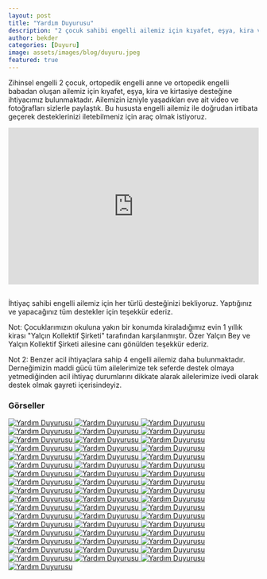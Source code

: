 ```yaml
---
layout: post
title: "Yardım Duyurusu"
description: "2 çocuk sahibi engelli ailemiz için kıyafet, eşya, kira ve kırtasiye desteğine ihtiyacımız bulunmaktadır."
author: bekder
categories: [Duyuru]
image: assets/images/blog/duyuru.jpeg
featured: true
---
```


Zihinsel engelli 2 çocuk, ortopedik engelli anne ve ortopedik engelli babadan oluşan ailemiz için kıyafet, eşya, kira ve kirtasiye desteğine ihtiyacımız bulunmaktadır. Ailemizin izniyle yaşadıkları eve ait video ve fotoğrafları sizlerle paylaştık. Bu hususta engelli ailemiz ile doğrudan irtibata geçerek desteklerinizi iletebilmeniz için araç olmak istiyoruz.

<iframe width="100%" height="315" src="https://www.youtube.com/embed/s4jktcwoVZE?controls=0" title="Yardım Duyurusu" frameborder="0" allow="accelerometer; autoplay; clipboard-write; encrypted-media; gyroscope; picture-in-picture" allowfullscreen style="margin-bottom:15px;"></iframe>

İhtiyaç sahibi engelli ailemiz için her türlü desteğinizi bekliyoruz. Yaptığınız ve yapacağınız tüm destekler için teşekkür ederiz.

Not: Çocuklarımızın okuluna yakın bir konumda kiraladığımız evin 1 yıllık kirası "Yalçın Kollektif Şirketi" tarafından karşılanmıştır. Özer Yalçın Bey ve Yalçın Kollektif Şirketi ailesine canı gönülden teşekkür ederiz. 

Not 2: Benzer acil ihtiyaçlara sahip 4 engelli ailemiz daha bulunmaktadır. Derneğimizin maddi gücü tüm ailelerimize tek seferde destek olmaya yetmediğinden acil ihtiyaç durumlarını dikkate alarak ailelerimize ivedi olarak destek olmak gayreti içerisindeyiz.

### Görseller

<a href="/assets/images/blog/hayat-boyu-destek-1.jpeg" data-lightbox="hayat-boyu-destek" data-title="Yardım Duyurusu">
    <img src="/assets/images/blog/hayat-boyu-destek-1.jpeg" alt="Yardım Duyurusu" />
</a>

<a href="/assets/images/blog/hayat-boyu-destek-2.jpeg" data-lightbox="hayat-boyu-destek" data-title="Yardım Duyurusu">
    <img src="/assets/images/blog/hayat-boyu-destek-2.jpeg" alt="Yardım Duyurusu" />
</a>

<a href="/assets/images/blog/hayat-boyu-destek-3.jpeg" data-lightbox="hayat-boyu-destek" data-title="Yardım Duyurusu">
    <img src="/assets/images/blog/hayat-boyu-destek-3.jpeg" alt="Yardım Duyurusu" />
</a>

<a href="/assets/images/blog/hayat-boyu-destek-4.jpeg" data-lightbox="hayat-boyu-destek" data-title="Yardım Duyurusu">
    <img src="/assets/images/blog/hayat-boyu-destek-4.jpeg" alt="Yardım Duyurusu" />
</a>

<a href="/assets/images/blog/hayat-boyu-destek-5.jpeg" data-lightbox="hayat-boyu-destek" data-title="Yardım Duyurusu">
    <img src="/assets/images/blog/hayat-boyu-destek-5.jpeg" alt="Yardım Duyurusu" />
</a>

<a href="/assets/images/blog/hayat-boyu-destek-6.jpeg" data-lightbox="hayat-boyu-destek" data-title="Yardım Duyurusu">
    <img src="/assets/images/blog/hayat-boyu-destek-6.jpeg" alt="Yardım Duyurusu" />
</a>

<a href="/assets/images/blog/hayat-boyu-destek-7.jpeg" data-lightbox="hayat-boyu-destek" data-title="Yardım Duyurusu">
    <img src="/assets/images/blog/hayat-boyu-destek-7.jpeg" alt="Yardım Duyurusu" />
</a>

<a href="/assets/images/blog/hayat-boyu-destek-8.jpeg" data-lightbox="hayat-boyu-destek" data-title="Yardım Duyurusu">
    <img src="/assets/images/blog/hayat-boyu-destek-8.jpeg" alt="Yardım Duyurusu" />
</a>

<a href="/assets/images/blog/hayat-boyu-destek-9.jpeg" data-lightbox="hayat-boyu-destek" data-title="Yardım Duyurusu">
    <img src="/assets/images/blog/hayat-boyu-destek-9.jpeg" alt="Yardım Duyurusu" />
</a>

<a href="/assets/images/blog/hayat-boyu-destek-10.jpeg" data-lightbox="hayat-boyu-destek" data-title="Yardım Duyurusu">
    <img src="/assets/images/blog/hayat-boyu-destek-10.jpeg" alt="Yardım Duyurusu" />
</a>

<a href="/assets/images/blog/hayat-boyu-destek-11.jpeg" data-lightbox="hayat-boyu-destek" data-title="Yardım Duyurusu">
    <img src="/assets/images/blog/hayat-boyu-destek-11.jpeg" alt="Yardım Duyurusu" />
</a>

<a href="/assets/images/blog/hayat-boyu-destek-12.jpeg" data-lightbox="hayat-boyu-destek" data-title="Yardım Duyurusu">
    <img src="/assets/images/blog/hayat-boyu-destek-12.jpeg" alt="Yardım Duyurusu" />
</a>

<a href="/assets/images/blog/hayat-boyu-destek-13.jpeg" data-lightbox="hayat-boyu-destek" data-title="Yardım Duyurusu">
    <img src="/assets/images/blog/hayat-boyu-destek-13.jpeg" alt="Yardım Duyurusu" />
</a>

<a href="/assets/images/blog/hayat-boyu-destek-14.jpeg" data-lightbox="hayat-boyu-destek" data-title="Yardım Duyurusu">
    <img src="/assets/images/blog/hayat-boyu-destek-14.jpeg" alt="Yardım Duyurusu" />
</a>

<a href="/assets/images/blog/hayat-boyu-destek-15.jpeg" data-lightbox="hayat-boyu-destek" data-title="Yardım Duyurusu">
    <img src="/assets/images/blog/hayat-boyu-destek-15.jpeg" alt="Yardım Duyurusu" />
</a>

<a href="/assets/images/blog/hayat-boyu-destek-16.jpeg" data-lightbox="hayat-boyu-destek" data-title="Yardım Duyurusu">
    <img src="/assets/images/blog/hayat-boyu-destek-16.jpeg" alt="Yardım Duyurusu" />
</a>

<a href="/assets/images/blog/hayat-boyu-destek-17.jpeg" data-lightbox="hayat-boyu-destek" data-title="Yardım Duyurusu">
    <img src="/assets/images/blog/hayat-boyu-destek-17.jpeg" alt="Yardım Duyurusu" />
</a>

<a href="/assets/images/blog/hayat-boyu-destek-18.jpeg" data-lightbox="hayat-boyu-destek" data-title="Yardım Duyurusu">
    <img src="/assets/images/blog/hayat-boyu-destek-18.jpeg" alt="Yardım Duyurusu" />
</a>

<a href="/assets/images/blog/hayat-boyu-destek-19.jpeg" data-lightbox="hayat-boyu-destek" data-title="Yardım Duyurusu">
    <img src="/assets/images/blog/hayat-boyu-destek-19.jpeg" alt="Yardım Duyurusu" />
</a>

<a href="/assets/images/blog/hayat-boyu-destek-20.jpeg" data-lightbox="hayat-boyu-destek" data-title="Yardım Duyurusu">
    <img src="/assets/images/blog/hayat-boyu-destek-20.jpeg" alt="Yardım Duyurusu" />
</a>

<a href="/assets/images/blog/hayat-boyu-destek-21.jpeg" data-lightbox="hayat-boyu-destek" data-title="Yardım Duyurusu">
    <img src="/assets/images/blog/hayat-boyu-destek-21.jpeg" alt="Yardım Duyurusu" />
</a>

<a href="/assets/images/blog/hayat-boyu-destek-22.jpeg" data-lightbox="hayat-boyu-destek" data-title="Yardım Duyurusu">
    <img src="/assets/images/blog/hayat-boyu-destek-22.jpeg" alt="Yardım Duyurusu" />
</a>

<a href="/assets/images/blog/hayat-boyu-destek-23.jpeg" data-lightbox="hayat-boyu-destek" data-title="Yardım Duyurusu">
    <img src="/assets/images/blog/hayat-boyu-destek-23.jpeg" alt="Yardım Duyurusu" />
</a>

<a href="/assets/images/blog/hayat-boyu-destek-24.jpeg" data-lightbox="hayat-boyu-destek" data-title="Yardım Duyurusu">
    <img src="/assets/images/blog/hayat-boyu-destek-24.jpeg" alt="Yardım Duyurusu" />
</a>

<a href="/assets/images/blog/hayat-boyu-destek-25.jpeg" data-lightbox="hayat-boyu-destek" data-title="Yardım Duyurusu">
    <img src="/assets/images/blog/hayat-boyu-destek-25.jpeg" alt="Yardım Duyurusu" />
</a>

<a href="/assets/images/blog/hayat-boyu-destek-26.jpeg" data-lightbox="hayat-boyu-destek" data-title="Yardım Duyurusu">
    <img src="/assets/images/blog/hayat-boyu-destek-26.jpeg" alt="Yardım Duyurusu" />
</a>

<a href="/assets/images/blog/hayat-boyu-destek-27.jpeg" data-lightbox="hayat-boyu-destek" data-title="Yardım Duyurusu">
    <img src="/assets/images/blog/hayat-boyu-destek-27.jpeg" alt="Yardım Duyurusu" />
</a>

<a href="/assets/images/blog/hayat-boyu-destek-28.jpeg" data-lightbox="hayat-boyu-destek" data-title="Yardım Duyurusu">
    <img src="/assets/images/blog/hayat-boyu-destek-28.jpeg" alt="Yardım Duyurusu" />
</a>

<a href="/assets/images/blog/hayat-boyu-destek-29.jpeg" data-lightbox="hayat-boyu-destek" data-title="Yardım Duyurusu">
    <img src="/assets/images/blog/hayat-boyu-destek-29.jpeg" alt="Yardım Duyurusu" />
</a>

<a href="/assets/images/blog/hayat-boyu-destek-30.jpeg" data-lightbox="hayat-boyu-destek" data-title="Yardım Duyurusu">
    <img src="/assets/images/blog/hayat-boyu-destek-30.jpeg" alt="Yardım Duyurusu" />
</a>

<a href="/assets/images/blog/hayat-boyu-destek-31.jpeg" data-lightbox="hayat-boyu-destek" data-title="Yardım Duyurusu">
    <img src="/assets/images/blog/hayat-boyu-destek-31.jpeg" alt="Yardım Duyurusu" />
</a>

<a href="/assets/images/blog/hayat-boyu-destek-32.jpeg" data-lightbox="hayat-boyu-destek" data-title="Yardım Duyurusu">
    <img src="/assets/images/blog/hayat-boyu-destek-32.jpeg" alt="Yardım Duyurusu" />
</a>

<a href="/assets/images/blog/hayat-boyu-destek-33.jpeg" data-lightbox="hayat-boyu-destek" data-title="Yardım Duyurusu">
    <img src="/assets/images/blog/hayat-boyu-destek-33.jpeg" alt="Yardım Duyurusu" />
</a>

<a href="/assets/images/blog/hayat-boyu-destek-34.jpeg" data-lightbox="hayat-boyu-destek" data-title="Yardım Duyurusu">
    <img src="/assets/images/blog/hayat-boyu-destek-34.jpeg" alt="Yardım Duyurusu" />
</a>

<a href="/assets/images/blog/hayat-boyu-destek-35.jpeg" data-lightbox="hayat-boyu-destek" data-title="Yardım Duyurusu">
    <img src="/assets/images/blog/hayat-boyu-destek-35.jpeg" alt="Yardım Duyurusu" />
</a>

<a href="/assets/images/blog/hayat-boyu-destek-36.jpeg" data-lightbox="hayat-boyu-destek" data-title="Yardım Duyurusu">
    <img src="/assets/images/blog/hayat-boyu-destek-36.jpeg" alt="Yardım Duyurusu" />
</a>

<a href="/assets/images/blog/hayat-boyu-destek-37.jpeg" data-lightbox="hayat-boyu-destek" data-title="Yardım Duyurusu">
    <img src="/assets/images/blog/hayat-boyu-destek-37.jpeg" alt="Yardım Duyurusu" />
</a>

<a href="/assets/images/blog/hayat-boyu-destek-38.jpeg" data-lightbox="hayat-boyu-destek" data-title="Yardım Duyurusu">
    <img src="/assets/images/blog/hayat-boyu-destek-38.jpeg" alt="Yardım Duyurusu" />
</a>

<a href="/assets/images/blog/hayat-boyu-destek-39.jpeg" data-lightbox="hayat-boyu-destek" data-title="Yardım Duyurusu">
    <img src="/assets/images/blog/hayat-boyu-destek-39.jpeg" alt="Yardım Duyurusu" />
</a>

<a href="/assets/images/blog/hayat-boyu-destek-40.jpeg" data-lightbox="hayat-boyu-destek" data-title="Yardım Duyurusu">
    <img src="/assets/images/blog/hayat-boyu-destek-40.jpeg" alt="Yardım Duyurusu" />
</a>

<a href="/assets/images/blog/hayat-boyu-destek-41.jpeg" data-lightbox="hayat-boyu-destek" data-title="Yardım Duyurusu">
    <img src="/assets/images/blog/hayat-boyu-destek-41.jpeg" alt="Yardım Duyurusu" />
</a>

<a href="/assets/images/blog/hayat-boyu-destek-42.jpeg" data-lightbox="hayat-boyu-destek" data-title="Yardım Duyurusu">
    <img src="/assets/images/blog/hayat-boyu-destek-42.jpeg" alt="Yardım Duyurusu" />
</a>

<a href="/assets/images/blog/hayat-boyu-destek-43.jpeg" data-lightbox="hayat-boyu-destek" data-title="Yardım Duyurusu">
    <img src="/assets/images/blog/hayat-boyu-destek-43.jpeg" alt="Yardım Duyurusu" />
</a>

<a href="/assets/images/blog/hayat-boyu-destek-44.jpeg" data-lightbox="hayat-boyu-destek" data-title="Yardım Duyurusu">
    <img src="/assets/images/blog/hayat-boyu-destek-44.jpeg" alt="Yardım Duyurusu" />
</a>

<a href="/assets/images/blog/hayat-boyu-destek-45.jpeg" data-lightbox="hayat-boyu-destek" data-title="Yardım Duyurusu">
    <img src="/assets/images/blog/hayat-boyu-destek-45.jpeg" alt="Yardım Duyurusu" />
</a>

<a href="/assets/images/blog/hayat-boyu-destek-46.jpeg" data-lightbox="hayat-boyu-destek" data-title="Yardım Duyurusu">
    <img src="/assets/images/blog/hayat-boyu-destek-46.jpeg" alt="Yardım Duyurusu" />
</a>

<a href="/assets/images/blog/hayat-boyu-destek-47.jpeg" data-lightbox="hayat-boyu-destek" data-title="Yardım Duyurusu">
    <img src="/assets/images/blog/hayat-boyu-destek-47.jpeg" alt="Yardım Duyurusu" />
</a>

<a href="/assets/images/blog/hayat-boyu-destek-48.jpeg" data-lightbox="hayat-boyu-destek" data-title="Yardım Duyurusu">
    <img src="/assets/images/blog/hayat-boyu-destek-48.jpeg" alt="Yardım Duyurusu" />
</a>

<a href="/assets/images/blog/hayat-boyu-destek-49.jpeg" data-lightbox="hayat-boyu-destek" data-title="Yardım Duyurusu">
    <img src="/assets/images/blog/hayat-boyu-destek-49.jpeg" alt="Yardım Duyurusu" />
</a>

<a href="/assets/images/blog/hayat-boyu-destek-50.jpeg" data-lightbox="hayat-boyu-destek" data-title="Yardım Duyurusu">
    <img src="/assets/images/blog/hayat-boyu-destek-50.jpeg" alt="Yardım Duyurusu" />
</a>

<a href="/assets/images/blog/hayat-boyu-destek-51.jpeg" data-lightbox="hayat-boyu-destek" data-title="Yardım Duyurusu">
    <img src="/assets/images/blog/hayat-boyu-destek-51.jpeg" alt="Yardım Duyurusu" />
</a>

<a href="/assets/images/blog/hayat-boyu-destek-52.jpeg" data-lightbox="hayat-boyu-destek" data-title="Yardım Duyurusu">
    <img src="/assets/images/blog/hayat-boyu-destek-52.jpeg" alt="Yardım Duyurusu" />
</a>
